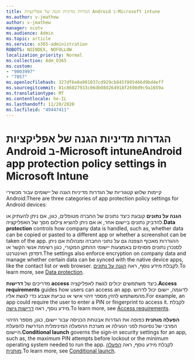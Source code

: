 ```yaml
---
title: הגדרות מדיניות הגנה של אפליקציות Android ב-Microsoft intune
ms.author: v-jmathew
author: v-jmathew
manager: scotv
ms.audience: Admin
ms.topic: article
ms.service: o365-administration
ROBOTS: NOINDEX, NOFOLLOW
localization_priority: Normal
ms.collection: Adm_O365
ms.custom:
- "9003997"
- "7057"
ms.openlocfilehash: 327df6e0a901037cd929cb845f805466d9bd4eff
ms.sourcegitcommit: 81c86027933c06db08d264918f2698d9c9a1659a
ms.translationtype: MT
ms.contentlocale: he-IL
ms.lasthandoff: 11/20/2020
ms.locfileid: "49447411"
---
```

# <a name="android-app-protection-policy-settings-in-microsoft-intune"></a><span data-ttu-id="48d65-102">הגדרות מדיניות הגנה של אפליקציות Android ב-Microsoft intune</span><span class="sxs-lookup"><span data-stu-id="48d65-102">Android app protection policy settings in Microsoft Intune</span></span>

<span data-ttu-id="48d65-103">קיימות שלוש קטגוריות של הגדרות מדיניות הגנה של יישומים עבור מכשירי Android:</span><span class="sxs-lookup"><span data-stu-id="48d65-103">There are three categories of app protection policy settings for Android devices:</span></span>

<span data-ttu-id="48d65-104">**הגנה על נתונים** קובעת כיצד נתונים של החברה מטופלים, כגון, אם ניתן להעתיק או להדביק נתונים ביישום אחר, או אם ניתן להוציא צילום מסך של האפליקציה.</span><span class="sxs-lookup"><span data-stu-id="48d65-104">**Data protection** controls how company data is handled, such as, whether data can be copied or pasted to a different app or whether a screenshot can be taken of the app.</span></span> <span data-ttu-id="48d65-105">ההגדרות מאכוף הצפנה גם על נתוני החברה ומנהלות אם ניתן לסנכרן נתונים מסוימים באמצעות יישומי ההתקן המקורי, כגון רשימת אנשי הקשר או דפדפן האינטרנט.</span><span class="sxs-lookup"><span data-stu-id="48d65-105">The settings also enforce encryption on company data and manage whether certain data can be synced with the native device apps, like the contact list or web browser.</span></span> <span data-ttu-id="48d65-106">לקבלת מידע נוסף, ראה [הגנה על נתונים](https://go.microsoft.com/fwlink/?linkid=2135259).</span><span class="sxs-lookup"><span data-stu-id="48d65-106">To learn more, see [Data protection](https://go.microsoft.com/fwlink/?linkid=2135259).</span></span>

<span data-ttu-id="48d65-107">מדריכים של **דרישות access** כיצד משתמשים יכולים לגשת לאפליקציה.</span><span class="sxs-lookup"><span data-stu-id="48d65-107">**Access requirements** guides how users can access an app.</span></span> <span data-ttu-id="48d65-108">לדוגמה, יישום יכול לדרוש מהמשתמש להזין מספר זיהוי אישי או טביעת אצבע כדי לגשת אליו.</span><span class="sxs-lookup"><span data-stu-id="48d65-108">For example, an app could require the user to enter a PIN or fingerprint to access it.</span></span> <span data-ttu-id="48d65-109">לקבלת מידע נוסף, ראה [דרישות גישה](https://go.microsoft.com/fwlink/?linkid=2135260).</span><span class="sxs-lookup"><span data-stu-id="48d65-109">To learn more, see [Access requirements](https://go.microsoft.com/fwlink/?linkid=2135260).</span></span>

<span data-ttu-id="48d65-110">**הפעלה מותנית** כפופה את הגדרות אבטחת הכניסה עבור יישום, כגון, מספר הזיהוי המרבי של נסיונות לפני הנעילה או מערכת ההפעלה המינימלית הנדרשת להפעלת היישום.</span><span class="sxs-lookup"><span data-stu-id="48d65-110">**Conditional launch** governs the sign-in security settings for an app, such as, the maximum PIN attempts before lockout or the minimum operating system needed to run the app.</span></span> <span data-ttu-id="48d65-111">לקבלת מידע נוסף, ראה [הפעלה מותנית](https://go.microsoft.com/fwlink/?linkid=2135507).</span><span class="sxs-lookup"><span data-stu-id="48d65-111">To learn more, see [Conditional launch](https://go.microsoft.com/fwlink/?linkid=2135507).</span></span>
